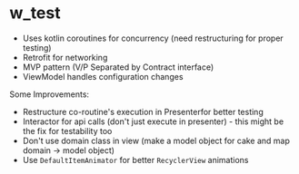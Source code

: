 # w_test

* Uses kotlin coroutines for concurrency (need restructuring for proper testing)
* Retrofit for networking
* MVP pattern (V/P Separated by Contract interface)
* ViewModel handles configuration changes

Some Improvements:
* Restructure co-routine's execution in Presenterfor better testing
* Interactor for api calls (don't just execute in presenter) - this might be the fix for testability too
* Don't use domain class in view (make a model object for cake and map domain -> model object)
* Use `DefaultItemAnimator` for better `RecyclerView` animations

